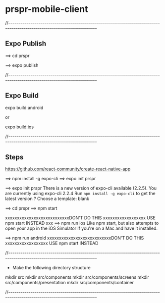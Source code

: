 # prspr-mobile-client

//--------------------------------------------------------------------------------------------------------------------------
## Expo Publish

==> cd prspr

==> expo publish


//--------------------------------------------------------------------------------------------------------------------------
## Expo Build
expo build:android 

or 

expo build:ios

//--------------------------------------------------------------------------------------------------------------------------
## Steps

https://github.com/react-community/create-react-native-app

==> npm install -g expo-cli
==> expo init prspr

==> expo init prspr
There is a new version of expo-cli available (2.2.5).
You are currently using expo-cli 2.2.4
Run `npm install -g expo-cli` to get the latest version
? Choose a template: blank

==> cd prspr
==> npm start

xxxxxxxxxxxxxxxxxxxxxxxxxxxDON'T DO THIS xxxxxxxxxxxxxxxxxx USE npm start INSTEAD
xxx ==> npm run ios
Like npm start, but also attempts to open your app in the iOS Simulator if you're on a Mac and have it installed.

==> npm run android
xxxxxxxxxxxxxxxxxxxxxxxxxxxDON'T DO THIS xxxxxxxxxxxxxxxxxx USE npm start INSTEAD

//--------------------------------------------------------------------------------------------------------------------------
- Make the following directory structure

mkdir src
mkdir src/components
mkdir src/components/screens
mkdir src/components/presentation
mkdir src/components/container


//--------------------------------------------------------------------------------------------------------------------------